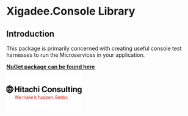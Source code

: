﻿# Xigadee.Console Library

## Introduction

This package is primarily concerned with creating useful console test harnesses to run the Microservices in your application.

**[NuGet package can be found here](https://www.nuget.org/packages/Xigadee.Console)**

![Hitachi](../../docs/hitachi.png)